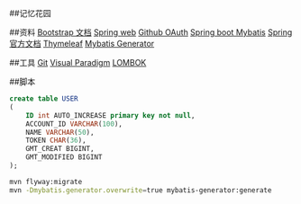 ##记忆花园

##资料
[Bootstrap 文档](https://v3.bootcss.com/getting-started/)
[Spring web](https://spring.io/guides/gs/serving-web-content/)
[Github OAuth](https://docs.github.com/en/developers/apps/building-oauth-apps)
[Spring boot Mybatis](http://mybatis.org/spring-boot-starter/mybatis-spring-boot-autoconfigure/)
[Spring 官方文档](https://docs.spring.io/spring-boot/docs/2.0.0.RC1/reference/htmlsingle/)
[Thymeleaf](https://www.thymeleaf.org/doc/tutorials/3.0/usingthymeleaf.html)
[Mybatis Generator](https://mybatis.org/generator/)

##工具
[Git](https://git-scm.com/download)
[Visual Paradigm](https://www.visual-paradigm.com)
[LOMBOK](https://projectlombok.org/)

##脚本
```sql
create table USER
(
	ID int AUTO_INCREASE primary key not null,
	ACCOUNT_ID VARCHAR(100),
	NAME VARCHAR(50),
	TOKEN CHAR(36),
	GMT_CREAT BIGINT,
	GMT_MODIFIED BIGINT
);
```

```bash
mvn flyway:migrate
mvn -Dmybatis.generator.overwrite=true mybatis-generator:generate
```